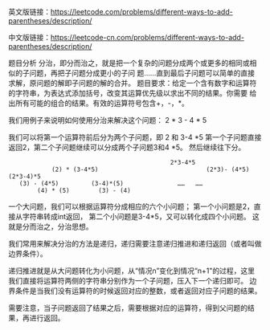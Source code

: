 英文版链接：https://leetcode.com/problems/different-ways-to-add-parentheses/description/


中文版链接：https://leetcode-cn.com/problems/different-ways-to-add-parentheses/description/



题目分析
分治，即分而治之，就是把一个复杂的问题分成两个或更多的相同或相似的子问题，再把子问题分成更小的子问
题……直到最后子问题可以简单的直接求解，原问题的解即子问题的解的合并。
题目要求：给定一个含有数字和运算符的字符串，为表达式添加括号，改变其运算优先级以求出不同的结果。你需要
给出所有可能的组合的结果。有效的运算符号包含+，-，*。

我们用例子来说明如何使用分治来解决这个问题：
2 * 3 - 4 * 5

我们可以将第一个运算符前后分为两个子问题，即 2 和 3-4 *5
第一个子问题直接返回2，第二个子问题继续可以分成两个子问题3和4 *5。
然后继续往下分。

                                                 2*3-4*5
                (2) * (3-4*5)                              (2*3)- (4*5)              (2*3-4)*5        
       (3) - (4*5)         (3-4)*(5)               ……   ……
            (4) * (5)        (3) - (4) 

一个大问题，我们可以根据运算符分成相应的六个小问题；
第一个小问题是2，直接从字符串转成int返回，
第二个小问题是3-4*5，又可以转化成四个小问题。
这就是分而治之，分治思想。

我们常用来解决分治的方法是递归，递归需要注意递归推进和递归返回（或者叫做边界条件）。

递归推进就是从大问题转化为小问题，从“情况n”变化到情况“n+1"的过程，这里我们直接将运算符两侧的字符串分别作为一个子问题，压入下一个递归即可。
边界条件是当我们没有运算符的时候返回对应的整数，或者返回对应子问题的结果。

需要注意，当子问题返回了结果之后，需要根据对应的运算符，得到父问题的结果，再进行返回。
